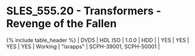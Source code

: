 # SLES_555.20 - Transformers - Revenge of the Fallen

{% include table_header %}
| DVD5 | HDL ISO | 1.0.0 | HDD |  | YES | YES | YES | YES | Working | "israpps" | SCPH-39001, SCPH-50001 |  
